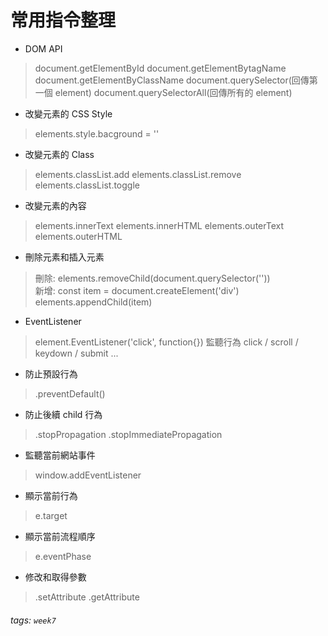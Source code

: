 # 常用指令整理

- DOM API
> document.getElementById
> document.getElementBytagName
> document.getElementByClassName
> document.querySelector(回傳第一個 element)
> document.querySelectorAll(回傳所有的 element)

- 改變元素的 CSS Style
> elements.style.bacground = ''

- 改變元素的 Class
> elements.classList.add
> elements.classList.remove
> elements.classList.toggle

- 改變元素的內容
> elements.innerText
> elements.innerHTML
> elements.outerText
> elements.outerHTML

- 刪除元素和插入元素
> 刪除:
> elements.removeChild(document.querySelector(''))\
> 新增:
> const item = document.createElement('div')
> elements.appendChild(item)

- EventListener
> element.EventListener('click', function{})
> 監聽行為 click / scroll / keydown / submit ...

- 防止預設行為
> .preventDefault()

- 防止後續 child 行為
> .stopPropagation
> .stopImmediatePropagation

- 監聽當前網站事件
> window.addEventListener

- 顯示當前行為
> e.target

- 顯示當前流程順序
> e.eventPhase

- 修改和取得參數
> .setAttribute
> .getAttribute





###### tags: `week7`